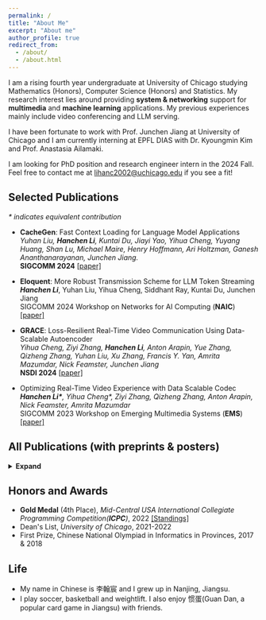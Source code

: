 ```yaml
---
permalink: /
title: "About Me"
excerpt: "About me"
author_profile: true
redirect_from: 
  - /about/
  - /about.html
---
```


I am a rising fourth year undergraduate at University of Chicago studying Mathematics (Honors), Computer Science (Honors) and Statistics. My research interest lies around providing **system & networking** support for **multimedia** and **machine learning** applications. My previous experiences mainly include video conferencing and LLM serving. <br />

I have been fortunate to work with Prof. Junchen Jiang at University of Chicago and I am currently interning at EPFL DIAS with Dr. Kyoungmin Kim and Prof. Anastasia Ailamaki.

I am looking for PhD position and research engineer intern in the 2024 Fall. Feel free to contact me at lihanc2002@uchicago.edu if you see a fit!


## Selected Publications
_* indicates equivalent contribution_
- **CacheGen**: Fast Context Loading for Language Model Applications <br />
  *Yuhan Liu, **Hanchen Li**, Kuntai Du, Jiayi Yao, Yihua Cheng, Yuyang Huang, Shan Lu, Michael Maire, Henry Hoffmann, Ari Holtzman, Ganesh Ananthanarayanan, Junchen Jiang.*<br />
  **SIGCOMM 2024**  [[paper]](https://arxiv.org/abs/2310.07240)

- **Eloquent**:  More Robust Transmission Scheme for LLM Token Streaming <br />
  ***Hanchen Li***, Yuhan Liu, Yihua Cheng, Siddhant Ray, Kuntai Du, Junchen Jiang <br />
  SIGCOMM 2024 Workshop on Networks for AI Computing (**NAIC**) [[paper]](https://arxiv.org/abs/2401.12961)
  
- **GRACE**: Loss-Resilient Real-Time Video Communication Using Data-Scalable Autoencoder <br />
  *Yihua Cheng, Ziyi Zhang, **Hanchen Li**, Anton Arapin, Yue Zhang, Qizheng Zhang, Yuhan Liu, Xu Zhang, Francis Y. Yan, Amrita Mazumdar, Nick Feamster, Junchen Jiang* <br />
  **NSDI 2024** [[paper]](https://www.usenix.org/conference/nsdi24/presentation/cheng)

- Optimizing Real-Time Video Experience with Data Scalable Codec <br />
  ***Hanchen Li\***, Yihua Cheng\*, Ziyi Zhang, Qizheng Zhang, Anton Arapin, Nick Feamster, Amrita Mazumdar* <br />
  SIGCOMM 2023 Workshop on Emerging Multimedia Systems (**EMS**) [[paper]](https://dl.acm.org/doi/10.1145/3609395.3611108)
  
## All Publications (with preprints & posters)
<details>
<summary> <b>Expand</b> </summary>

- CacheBlend: Fast Large Languge Model Serving for RAG with Cached Knowledge Fusion <br />
 *Jiayi Yao, Hanchen Li, Yuhan Liu, Siddhant Ray, Yihua Cheng, Qizheng Zhang, Kuntai Du, Shan Lu, Junchen Jiang* <br />
 Preprint [[paper]](https://arxiv.org/abs/2405.16444)


- **CacheGen**: Fast Context Loading for Language Model Applications <br />
  *Yuhan Liu, **Hanchen Li**, Kuntai Du, Jiayi Yao, Yihua Cheng, Yuyang Huang, Shan Lu, Michael Maire, Henry Hoffmann, Ari Holtzman, Ganesh Ananthanarayanan, Junchen Jiang.*<br />
  **SIGCOMM 2024**  [[paper]](https://arxiv.org/abs/2310.07240)

- **Eloquent**:  More Robust Transmission Scheme for LLM Token Streaming <br />
  ***Hanchen Li**, Yuhan Liu, Yihua Cheng, Siddhant Ray, Kuntai Du, Junchen Jiang* <br />
  SIGCOMM 2024 Workshop on Networks for AI Computing (**NAIC**) [[paper]](https://arxiv.org/abs/2401.12961)

- **GRACE**: Loss-Resilient Real-Time Video Communication Using Data-Scalable Autoencoder <br />
  *Yihua Cheng, Ziyi Zhang, **Hanchen Li**, Anton Arapin, Yue Zhang, Qizheng Zhang, Yuhan Liu, Xu Zhang, Francis Y. Yan, Amrita Mazumdar, Nick Feamster, Junchen Jiang* <br />
  **NSDI 2024** [[paper]](https://www.usenix.org/conference/nsdi24/presentation/cheng)

- Towards More Economical Context-Augmented LLM Generation by Reusing Stored KV Cache <br />
  *Hanchen Li, Yuhan Liu, Yihua Cheng, Kuntai Du, and Junchen Jiang* <br />
  NSDI 2024 Poster

- Optimizing Real-Time Video Experience with Data Scalable Codec <br />
  ***Hanchen Li\***, Yihua Cheng\*, Ziyi Zhang, Qizheng Zhang, Anton Arapin, Nick Feamster, Amrita Mazumdar* <br />
  SIGCOMM 2023 Workshop on Emerging Multimedia Systems (**EMS**) [[paper]](https://dl.acm.org/doi/10.1145/3609395.3611108)

- **VidPlat**: A Tool for Fast Crowdsourcing of Quality-of-Experience Measurements <br />
  *Xu Zhang, **Hanchen Li**, Paul Schmitt, Marshini Chetty, Nick Feamster, Junchen Jiang*<br />
  Preprint [[paper]](https://arxiv.org/abs/2311.06698)

- Properties and Applications of Graph Laplacians <br />
  ***Hanchen Li*** <br />
  UChicago Math REU 2022 [[paper]](http://math.uchicago.edu/~may/REU2022/REUPapers/Li,Hanchen.pdf) <br />

</details>

## Honors and Awards
* **Gold Medal** (4th Place), *Mid-Central USA International Collegiate Programming Competition(**ICPC**)*, 2022
  [[Standings]](https://mcpc22.kattis.com/contests/mcpc22/standings)
* Dean's List, *University of Chicago*, 2021-2022
* First Prize, Chinese National Olympiad in Informatics in Provinces, 2017 & 2018

## Life
* My name in Chinese is 李翰宸 and I grew up in Nanjing, Jiangsu.
* I play soccer, basketball and weightlift. I also enjoy 惯蛋(Guan Dan, a popular card game in Jiangsu) with friends.
